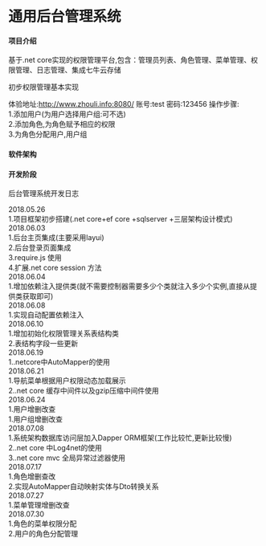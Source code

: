 # 通用后台管理系统

#### 项目介绍

基于.net core实现的权限管理平台,包含：管理员列表、角色管理、菜单管理、权限管理、日志管理、集成七牛云存储

初步权限管理基本实现

体验地址:http://www.zhouli.info:8080/
账号:test 密码:123456
操作步骤:                    
    1.添加用户(为用户选择用户组:可不选)                                                                                            
    2.添加角色,为角色赋予相应的权限                                                    
    3.为角色分配用户,用户组          
#### 软件架构

            

#### 开发阶段

后台管理系统开发日志

2018.05.26         
   1.项目框架初步搭建(.net core+ef core +sqlserver +三层架构设计模式)        
2018.06.03        
   1.后台主页集成(主要采用layui)        
   2.后台登录页面集成        
   3.require.js 使用            
   4.扩展.net core session 方法                
2018.06.04            
   1.增加依赖注入提供类(就不需要控制器需要多少个类就注入多少个实例,直接从提供类获取即可)        
2018.06.08    
   1.实现自动配置依赖注入    
2018.06.10        
   1.增加初始化权限管理关系表结构类    
   2.表结构字段一些更新    
2018.06.19                    
   1..netcore中AutoMapper的使用            
2018.06.21                            
   1.导航菜单根据用户权限动态加载展示            
   2..net core 缓存中间件以及gzip压缩中间件使用            
2018.06.24            
   1.用户增删改查                
   1.用户组增删改查            
2018.07.08        
   1.系统架构数据库访问层加入Dapper ORM框架(工作比较忙,更新比较慢)            
   2..net core 中Log4net的使用            
   3..net core mvc 全局异常过滤器使用            
2018.07.17            
   1.角色增删查改            
   2.实现AutoMapper自动映射实体与Dto转换关系         
2018.07.27                
   1.菜单管理增删改查            
2018.07.30                    
   1.角色的菜单权限分配                
   2.用户的角色分配管理                                    
                